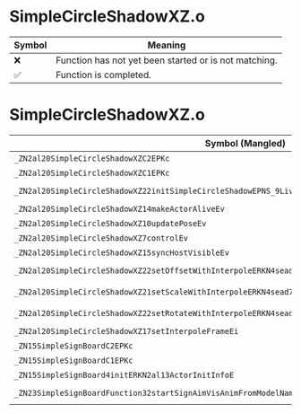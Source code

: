 # SimpleCircleShadowXZ.o
| Symbol | Meaning 
| ------------- | ------------- 
| :x: | Function has not yet been started or is not matching. 
| :white_check_mark: | Function is completed. 


# SimpleCircleShadowXZ.o
| Symbol (Mangled) | Symbol (Demangled) | Decompiled? |
| ------------- |  ------------- | ------------- |
| `_ZN2al20SimpleCircleShadowXZC2EPKc` | `al::SimpleCircleShadowXZ::SimpleCircleShadowXZ(char const*)` | :x: |
| `_ZN2al20SimpleCircleShadowXZC1EPKc` | `al::SimpleCircleShadowXZ::SimpleCircleShadowXZ(char const*)` | :x: |
| `_ZN2al20SimpleCircleShadowXZ22initSimpleCircleShadowEPNS_9LiveActorERKNS_13ActorInitInfoEPKcS7_` | `al::SimpleCircleShadowXZ::initSimpleCircleShadow(al::LiveActor *,al::ActorInitInfo const&,char const*,char const*)` | :x: |
| `_ZN2al20SimpleCircleShadowXZ14makeActorAliveEv` | `al::SimpleCircleShadowXZ::makeActorAlive(void)` | :x: |
| `_ZN2al20SimpleCircleShadowXZ10updatePoseEv` | `al::SimpleCircleShadowXZ::updatePose(void)` | :x: |
| `_ZN2al20SimpleCircleShadowXZ7controlEv` | `al::SimpleCircleShadowXZ::control(void)` | :x: |
| `_ZN2al20SimpleCircleShadowXZ15syncHostVisibleEv` | `al::SimpleCircleShadowXZ::syncHostVisible(void)` | :x: |
| `_ZN2al20SimpleCircleShadowXZ22setOffsetWithInterpoleERKN4sead7Vector3IfEE` | `al::SimpleCircleShadowXZ::setOffsetWithInterpole(sead::Vector3<float> const&)` | :x: |
| `_ZN2al20SimpleCircleShadowXZ21setScaleWithInterpoleERKN4sead7Vector3IfEE` | `al::SimpleCircleShadowXZ::setScaleWithInterpole(sead::Vector3<float> const&)` | :x: |
| `_ZN2al20SimpleCircleShadowXZ22setRotateWithInterpoleERKN4sead7Vector3IfEE` | `al::SimpleCircleShadowXZ::setRotateWithInterpole(sead::Vector3<float> const&)` | :x: |
| `_ZN2al20SimpleCircleShadowXZ17setInterpoleFrameEi` | `al::SimpleCircleShadowXZ::setInterpoleFrame(int)` | :x: |
| `_ZN15SimpleSignBoardC2EPKc` | `SimpleSignBoard::SimpleSignBoard(char const*)` | :x: |
| `_ZN15SimpleSignBoardC1EPKc` | `SimpleSignBoard::SimpleSignBoard(char const*)` | :x: |
| `_ZN15SimpleSignBoard4initERKN2al13ActorInitInfoE` | `SimpleSignBoard::init(al::ActorInitInfo const&)` | :x: |
| `_ZN23SimpleSignBoardFunction32startSignAimVisAnimFromModelNameEPN2al9LiveActorERKNS0_13ActorInitInfoE` | `SimpleSignBoardFunction::startSignAimVisAnimFromModelName(al::LiveActor *,al::ActorInitInfo const&)` | :x: |
